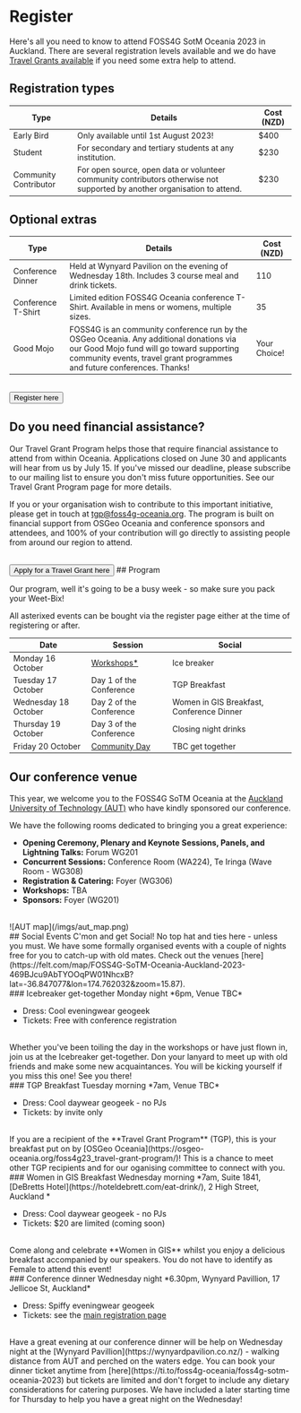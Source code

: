 <!-- page name: Attend
everything needs to be linked to a page
venues need to be included
update with Pretalx link
status: ongoing development
 need to add in links to all - which will change in August when we get the full program
can this have a index for the child pages-->

# Register

Here's all you need to know to attend FOSS4G SotM Oceania 2023 in Auckland.
There are several registration levels available and we do have
[Travel Grants available](https://osgeo-oceania.org/foss4g23_travel-grant-program/) if you need some extra help to attend.

## Registration types

| Type                  | Details                                                                                                                   | Cost (NZD) |
| --------------------- | ------------------------------------------------------------------------------------------------------------------------- | ---------- |
| Early Bird            | Only available until 1st August 2023!                                                                                     | $400       |
| Student               | For secondary and tertiary students at any institution.                                                                   | $230       |
| Community Contributor | For open source, open data or volunteer community contributors otherwise not supported by another organisation to attend. | $230       |

## Optional extras

| Type               | Details                                                                                                                                                                                                         | Cost (NZD)   |
| ------------------ | --------------------------------------------------------------------------------------------------------------------------------------------------------------------------------------------------------------- | ------------ |
| Conference Dinner  | Held at Wynyard Pavilion on the evening of Wednesday 18th. Includes 3 course meal and drink tickets.                                                                                                            | 110          |
| Conference T-Shirt | Limited edition FOSS4G Oceania conference T-Shirt. Available in mens or womens, multiple sizes.                                                                                                                 | 35           |
| Good Mojo          | FOSS4G is an community conference run by the OSGeo Oceania. Any additional donations via our Good Mojo fund will go toward supporting community events, travel grant programmes and future conferences. Thanks! | Your Choice! |

<br />
<button target="https://ti.to/osgeo-oceania/foss4g-sotm-oceania-2023">
    Register here
</button>

## Do you need financial assistance?

Our Travel Grant Program helps those that require financial assistance to attend from within Oceania. Applications closed on June 30 and applicants will hear from us by July 15. If you've missed our deadline, please subscribe to our mailing list to ensure you don't miss future opportunities. See our Travel Grant Program page for more details.

If you or your organisation wish to contribute to this important initiative, please get in touch at tgp@foss4g-oceania.org. The program is built on financial support from OSGeo Oceania and conference sponsors and attendees, and 100% of your contribution will go directly to assisting people from around our region to attend.

<br />
<button target="https://docs.google.com/forms/d/e/1FAIpQLScpovAkdHyIz4ariAHpR8pRpmtjpM6piaDrdOBA1Wo-t9f56Q/viewform">
    Apply for a Travel Grant here
</button>
## Program

Our program, well it's going to be a busy week - so make sure you pack your Weet-Bix!

All asterixed events can be bought via the register page either at the time of registering or after.

| Date                 | Session                                                          | Social                                    |
| -------------------- | ---------------------------------------------------------------- | ----------------------------------------- |
| Monday 16 October    | [Workshops*](https://2023.foss4g-oceania.org/#/workshops)        | Ice breaker                               |
| Tuesday 17 October   | Day 1 of the Conference                                          | TGP Breakfast                             |
| Wednesday 18 October | Day 2 of the Conference                                          | Women in GIS Breakfast, Conference Dinner |
| Thursday 19 October  | Day 3 of the Conference                                          | Closing night drinks                      |
| Friday 20 October    | [Community Day](https://2023.foss4g-oceania.org/#/community-day) | TBC get together                          |


## Our conference venue

This year, we welcome you to the FOSS4G SoTM Oceania at the [Auckland University of Technology (AUT)](https://www.aut.ac.nz/) who have kindly sponsored our conference.  

We have the following rooms dedicated to bringing you a great experience: 

* **Opening Ceremony, Plenary and Keynote Sessions, Panels, and Lightning Talks:** Forum WG201 
* **Concurrent Sessions:** Conference Room (WA224), Te Iringa (Wave Room - WG308) 
* **Registration & Catering:** Foyer (WG306) 
* **Workshops:** TBA 
* **Sponsors:** Foyer (WG201) 

<br />
![AUT map](/imgs/aut_map.png) 

<br />
## Social Events
C'mon and get Social! No top hat and ties here - unless you must. We have some formally organised events with a couple of nights free for you to catch-up with old mates. Check out the venues [here](https://felt.com/map/FOSS4G-SoTM-Oceania-Auckland-2023-469BJcu9AbTYOOqPW01NhcxB?lat=-36.847077&lon=174.762032&zoom=15.87).

<br />
### Icebreaker get-together
Monday night *6pm, Venue TBC*

* Dress: Cool eveningwear geogeek 
* Tickets: Free with conference registration

<br />
Whether you've been toiling the day in the workshops or have just flown in, join us at the Icebreaker get-together. Don your lanyard to meet up with old friends and make some new acquaintances. You will be kicking yourself if you miss this one! See you there! 
<!-- This event is sponsored by **TBC**. -->
<br />
### TGP Breakfast
Tuesday morning *7am, Venue TBC*

* Dress: Cool daywear geogeek - no PJs
* Tickets: by invite only

<br />
If you are a recipient of the **Travel Grant Program** (TGP), this is your breakfast put on by [OSGeo Oceania](https://osgeo-oceania.org/foss4g23_travel-grant-program/)! This is a chance to meet other TGP recipients and for our oganising committee to connect with you.

<br />
### Women in GIS Breakfast
Wednesday morning *7am, Suite 1841, [DeBretts Hotel](https://hoteldebrett.com/eat-drink/), 2 High Street, Auckland *

* Dress: Cool daywear geogeek - no PJs
* Tickets: $20 are limited (coming soon)

<br /> 
Come along and celebrate **Women in GIS** whilst you enjoy a delicious breakfast accompanied by our speakers. You do not have to identify as Female to attend this event! 
<!--This event is sponsored by [X](link).-->
<br />
### Conference dinner
Wednesday night *6.30pm, Wynyard Pavillion, 17 Jellicoe St, Auckland*

* Dress: Spiffy eveningwear geogeek
* Tickets: see the [main registration page](https://ti.to/osgeo-oceania/foss4g-sotm-oceania-2023)

<br />
Have a great evening at our conference dinner will be help on Wednesday night at the [Wynyard Pavillion](https://wynyardpavilion.co.nz/) - walking distance from AUT and perched on the waters edge. You can book your dinner ticket anytime from [here](https://ti.to/foss4g-oceania/foss4g-sotm-oceania-2023) but tickets are limited and don't forget to include any dietary considerations for catering purposes. 
We have included a later starting time for Thursday to help you have a great night on the Wednesday!
<!-- This event is sponsored by **TBC**. -->
